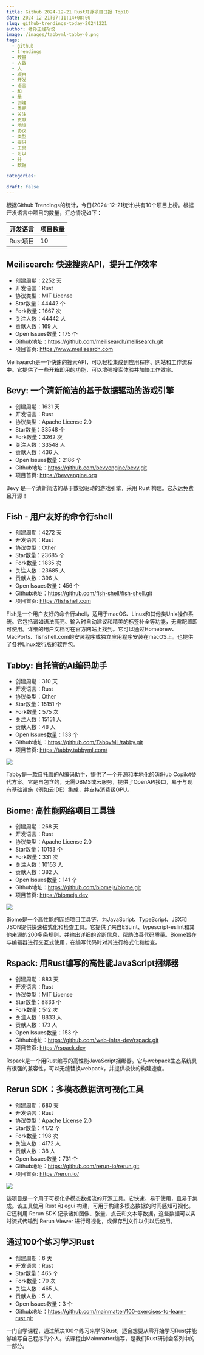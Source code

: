 ```yaml
---
title: Github 2024-12-21 Rust开源项目日报 Top10
date: 2024-12-21T07:11:14+08:00
slug: github-trendings-today-20241221
author: 老孙正经胡说
image: /images/tabbyml-tabby-0.png
tags:
  - github
  - trendings
  - 数量
  - 人数
  - 人
  - 项目
  - 开发
  - 语言
  - 和
  - 是
  - 创建
  - 周期
  - 关注
  - 贡献
  - 地址
  - 协议
  - 类型
  - 提供
  - 工具
  - 可以
  - 并
  - 数据

categories:

draft: false
---
```



根据Github Trendings的统计，今日(2024-12-21统计)共有10个项目上榜。根据开发语言中项目的数量，汇总情况如下：

| 开发语言 | 项目数量 |
|  ----  | ----  |
| Rust项目 | 10 |

## Meilisearch: 快速搜索API，提升工作效率

* 创建周期：2252 天
* 开发语言：Rust
* 协议类型：MIT License
* Star数量：44442 个
* Fork数量：1667 次
* 关注人数：44442 人
* 贡献人数：169 人
* Open Issues数量：175 个
* Github地址：https://github.com/meilisearch/meilisearch.git
* 项目首页: https://www.meilisearch.com


Meilisearch是一个快速的搜索API，可以轻松集成到应用程序、网站和工作流程中。它提供了一些开箱即用的功能，可以增强搜索体验并加快工作效率。

## Bevy: 一个清新简洁的基于数据驱动的游戏引擎

* 创建周期：1631 天
* 开发语言：Rust
* 协议类型：Apache License 2.0
* Star数量：33548 个
* Fork数量：3262 次
* 关注人数：33548 人
* 贡献人数：436 人
* Open Issues数量：2186 个
* Github地址：https://github.com/bevyengine/bevy.git
* 项目首页: https://bevyengine.org


Bevy 是一个清新简洁的基于数据驱动的游戏引擎，采用 Rust 构建。它永远免费且开源！

## Fish - 用户友好的命令行shell

* 创建周期：4272 天
* 开发语言：Rust
* 协议类型：Other
* Star数量：23685 个
* Fork数量：1835 次
* 关注人数：23685 人
* 贡献人数：396 人
* Open Issues数量：456 个
* Github地址：https://github.com/fish-shell/fish-shell.git
* 项目首页: https://fishshell.com


Fish是一个用户友好的命令行shell，适用于macOS、Linux和其他类Unix操作系统。它包括诸如语法高亮、输入时自动建议和精美的标签补全等功能，无需配置即可使用。详细的用户文档可在官方网站上找到。它可以通过Homebrew、MacPorts、fishshell.com的安装程序或独立应用程序安装在macOS上。也提供了各种Linux发行版的软件包。

## Tabby: 自托管的AI编码助手

* 创建周期：310 天
* 开发语言：Rust
* 协议类型：Other
* Star数量：15151 个
* Fork数量：575 次
* 关注人数：15151 人
* 贡献人数：48 人
* Open Issues数量：133 个
* Github地址：https://github.com/TabbyML/tabby.git
* 项目首页: https://tabby.tabbyml.com/


![](/images/tabbyml-tabby-0.png)

Tabby是一款自托管的AI编码助手，提供了一个开源和本地化的GitHub Copilot替代方案。它是自包含的，无需DBMS或云服务，提供了OpenAPI接口，易于与现有基础设施（例如云IDE）集成，并支持消费级GPU。

## Biome: 高性能网络项目工具链

* 创建周期：268 天
* 开发语言：Rust
* 协议类型：Apache License 2.0
* Star数量：10153 个
* Fork数量：331 次
* 关注人数：10153 人
* 贡献人数：382 人
* Open Issues数量：141 个
* Github地址：https://github.com/biomejs/biome.git
* 项目首页: https://biomejs.dev


![](/images/biomejs-biome-0.png)

Biome是一个高性能的网络项目工具链，为JavaScript、TypeScript、JSX和JSON提供快速格式化和检查工具。它提供了来自ESLint、typescript-eslint和其他来源的200多条规则，并输出详细的诊断信息，帮助改善代码质量。Biome旨在与编辑器进行交互式使用，在编写代码时对其进行格式化和检查。

## Rspack: 用Rust编写的高性能JavaScript捆绑器

* 创建周期：883 天
* 开发语言：Rust
* 协议类型：MIT License
* Star数量：8833 个
* Fork数量：512 次
* 关注人数：8833 人
* 贡献人数：173 人
* Open Issues数量：153 个
* Github地址：https://github.com/web-infra-dev/rspack.git
* 项目首页: https://rspack.dev


Rspack是一个用Rust编写的高性能JavaScript捆绑器。它与webpack生态系统具有很强的兼容性，可以无缝替换webpack，并提供极快的构建速度。

## Rerun SDK：多模态数据流可视化工具

* 创建周期：680 天
* 开发语言：Rust
* 协议类型：Apache License 2.0
* Star数量：4172 个
* Fork数量：198 次
* 关注人数：4172 人
* 贡献人数：38 人
* Open Issues数量：731 个
* Github地址：https://github.com/rerun-io/rerun.git
* 项目首页: https://rerun.io/


![](/images/rerun-io-rerun-0.png)

该项目是一个用于可视化多模态数据流的开源工具。它快速、易于使用，且易于集成。该工具使用 Rust 和 egui 构建，可用于构建多模态数据的时间感知可视化。它还利用 Rerun SDK 记录诸如图像、张量、点云和文本等数据，这些数据可以实时流式传输到 Rerun Viewer 进行可视化，或保存到文件以供以后使用。

## 通过100个练习学习Rust

* 创建周期：6 天
* 开发语言：Rust
* Star数量：465 个
* Fork数量：70 次
* 关注人数：465 人
* 贡献人数：5 人
* Open Issues数量：3 个
* Github地址：https://github.com/mainmatter/100-exercises-to-learn-rust.git


一门自学课程，通过解决100个练习来学习Rust，适合想要从零开始学习Rust并能够编写自己程序的个人。该课程由Mainmatter编写，是我们Rust研讨会系列中的一部分。

